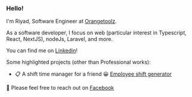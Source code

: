 ### Hello!
I'm Riyad, Software Engineer at [Orangetoolz](https://orangetoolz.com).

As a software developer, I focus on web (particular interest in Typescript, React, NextJS), nodeJs, Laravel, and more.

You can find me on [Linkedin](https://www.linkedin.com/in/riyaddecoder/)!

Some highlighted projects (other than Professional works):
- 📋 A shift time manager for a friend 😀 [Employee shift generator](https://employee-shift-manager.vercel.app/)

👋 Please feel free to reach out on [Facebook](https://www.facebook.com/riyaddecoder/)
